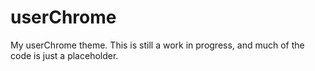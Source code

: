 # userChrome
My userChrome theme. This is still a work in progress, and much of the code is just a placeholder.
